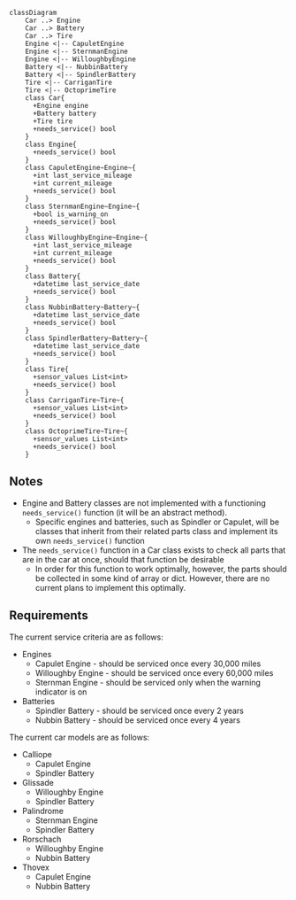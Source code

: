```mermaid
classDiagram
    Car ..> Engine
    Car ..> Battery
    Car ..> Tire
    Engine <|-- CapuletEngine
    Engine <|-- SternmanEngine
    Engine <|-- WilloughbyEngine
    Battery <|-- NubbinBattery
    Battery <|-- SpindlerBattery
    Tire <|-- CarriganTire
    Tire <|-- OctoprimeTire
    class Car{
      +Engine engine
      +Battery battery
      +Tire tire
      +needs_service() bool
    }
    class Engine{
      +needs_service() bool
    }
    class CapuletEngine~Engine~{
      +int last_service_mileage
      +int current_mileage
      +needs_service() bool
    }
    class SternmanEngine~Engine~{
      +bool is_warning_on
      +needs_service() bool
    }
    class WilloughbyEngine~Engine~{
      +int last_service_mileage
      +int current_mileage
      +needs_service() bool
    }
    class Battery{
      +datetime last_service_date
      +needs_service() bool
    }
    class NubbinBattery~Battery~{
      +datetime last_service_date
      +needs_service() bool
    }
    class SpindlerBattery~Battery~{
      +datetime last_service_date
      +needs_service() bool
    }
    class Tire{
      +sensor_values List<int>
      +needs_service() bool
    }
    class CarriganTire~Tire~{
      +sensor_values List<int>
      +needs_service() bool
    }
    class OctoprimeTire~Tire~{
      +sensor_values List<int>
      +needs_service() bool
    }
```

## Notes

- Engine and Battery classes are not implemented with a functioning `needs_service()` function (it will be an abstract method).
  - Specific engines and batteries, such as Spindler or Capulet, will be classes that inherit from their related parts class and implement its own `needs_service()` function
- The `needs_service()` function in a Car class exists to check all parts that are in the car at once, should that function be desirable
  - In order for this function to work optimally, however, the parts should be collected in some kind of array or dict. However, there are no current plans to implement this optimally.

## Requirements

The current service criteria are as follows:

- Engines
  - Capulet Engine - should be serviced once every 30,000 miles
  - Willoughby Engine - should be serviced once every 60,000 miles
  - Sternman Engine - should be serviced only when the warning indicator is on
- Batteries
  - Spindler Battery - should be serviced once every 2 years
  - Nubbin Battery - should be serviced once every 4 years

The current car models are as follows:

- Calliope
  - Capulet Engine
  - Spindler Battery
- Glissade
  - Willoughby Engine
  - Spindler Battery
- Palindrome
  - Sternman Engine
  - Spindler Battery
- Rorschach
  - Willoughby Engine
  - Nubbin Battery
- Thovex
  - Capulet Engine
  - Nubbin Battery
